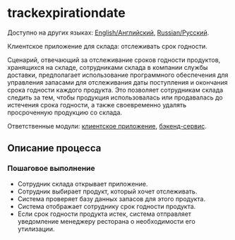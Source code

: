 # trackexpirationdate

Доступно на других языках: [English/Английский](trackexpirationdate.md), [Russian/Русский](trackexpirationdate.ru.md). 

Клиентское приложение для склада: отслеживать срок годности.

Сценарий, отвечающий за отслеживание сроков годности продуктов, хранящихся на складе, сотрудниками склада в компании службы доставки, предполагает использование программного обеспечения для управления запасами для отслеживания даты поступления и окончания срока годности каждого продукта.
Это позволяет сотрудникам склада следить за тем, чтобы продукция использовалась или продавалась до истечения срока годности, а также своевременно удалять просроченную продукцию со склада.

Ответственные модули: [клиентское приложение](../../frontend/warehouseclient.md), [бэкенд-сервис](../../backend/warehousebackend.md).

## Описание процесса

### Пошаговое выполнение

- Сотрудник склада открывает приложение.
- Сотрудник выбирает продукт, который хочет отслеживать.
- Система проверяет базу данных запасов для этого продукта.
- Система отображает сотруднику срок годности продукта.
- Если срок годности продукта истек, система отправляет уведомление менеджеру ресторана о необходимости его утилизации.
